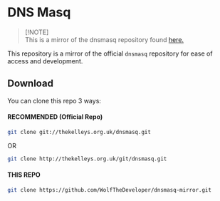 # DNS Masq
> [!NOTE]\
> This is a mirror of the dnsmasq repository found [here.](https://thekelleys.org.uk/gitweb/?p=dnsmasq.git;a=summary)

This repository is a mirror of the official `dnsmasq` repository for ease of access and development.

## Download

You can clone this repo 3 ways:

#### RECOMMENDED (Official Repo)
```bash
git clone git://thekelleys.org.uk/dnsmasq.git
```

OR

```bash
git clone http://thekelleys.org.uk/git/dnsmasq.git
```

#### THIS REPO
```bash
git clone https://github.com/WolfTheDeveloper/dnsmasq-mirror.git
```
